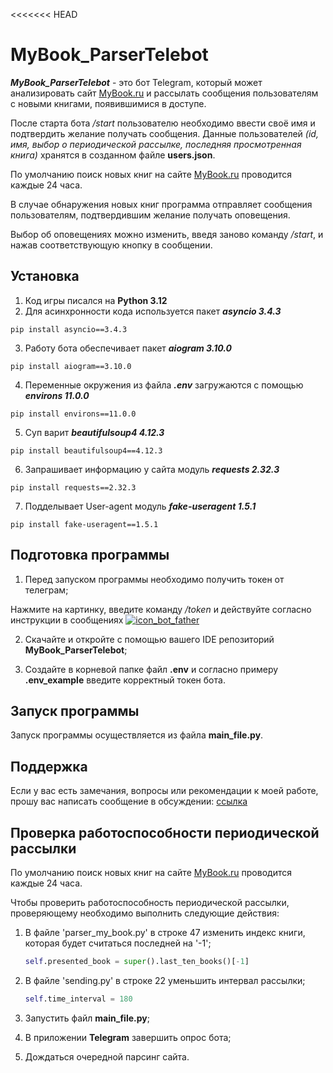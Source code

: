 <<<<<<< HEAD
# MyBook_ParserTelebot

***MyBook_ParserTelebot*** - это бот Telegram, 
который может анализировать сайт [MyBook.ru](https://mybook.ru/)
и рассылать сообщения пользователям с новыми книгами, появившимися в доступе.

После старта бота */start* пользователю необходимо ввести своё имя и подтвердить желание получать сообщения.
Данные пользователей *(id, имя, выбор о периодической рассылке, последняя просмотренная книга)* 
хранятся в созданном файле **users.json**.

По умолчанию поиск новых книг на сайте [MyBook.ru](https://mybook.ru/) проводится каждые 24 часа.

В случае обнаружения новых книг программа отправляет сообщения пользователям, 
подтвердившим желание получать оповещения.

Выбор об оповещениях можно изменить, введя заново команду */start*, и нажав соответствующую кнопку в сообщении.

## Установка

1. Код игры писался на **Python 3.12**
2. Для асинхронности кода используется пакет ***asyncio	3.4.3***

```pip install asyncio==3.4.3```

3. Работу бота обеспечивает пакет ***aiogram	3.10.0***

```pip install aiogram==3.10.0```

4. Переменные окружения из файла ***.env*** загружаются с помощью ***environs	11.0.0***

```pip install environs==11.0.0```

5. Суп варит ***beautifulsoup4	4.12.3***

```pip install beautifulsoup4==4.12.3```

6. Запрашивает информацию у сайта модуль ***requests	2.32.3***

```pip install requests==2.32.3```

7. Подделывает User-agent модуль ***fake-useragent	1.5.1***

```pip install fake-useragent==1.5.1```

## Подготовка программы

1. Перед запуском программы необходимо получить токен от телеграм;


Нажмите на картинку, введите команду */token* и действуйте согласно инструкции в сообщениях
[![icon_bot_father](service_file/icon_bot_father.jpg)](https://t.me/botfather)

2. Скачайте и откройте с помощью вашего IDE репозиторий 
**MyBook_ParserTelebot**;

3. Создайте в корневой папке файл **.env** и согласно примеру **.env_example** введите корректный токен бота.

## Запуск программы

Запуск программы осуществляется из файла **main_file.py**.

## Поддержка
Если у вас есть замечания, вопросы или рекомендации к моей работе, прошу вас написать сообщение в обсуждении: 
[ссылка](https://github.com/borshcheed13/MyBook_ParserTelebot/discussions/1)

## Проверка работоспособности периодической рассылки


По умолчанию поиск новых книг на сайте [MyBook.ru](https://mybook.ru/) проводится каждые 24 часа.

Чтобы проверить работоспособность периодической рассылки, 
проверяющему необходимо выполнить следующие действия:
1. В файле 'parser_my_book.py' в строке 47
    изменить индекс книги, которая будет считаться последней на '-1';
    ```python
    self.presented_book = super().last_ten_books()[-1]
    ```

2. В файле 'sending.py' в строке 22
    уменьшить интервал рассылки;
    ```python
   self.time_interval = 180
   ```
   
3. Запустить файл **main_file.py**;
4. В приложении **Telegram** завершить опрос бота;
5. Дождаться очередной парсинг сайта.
